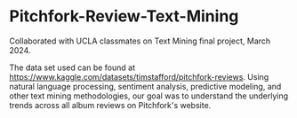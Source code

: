 # Pitchfork-Review-Text-Mining

Collaborated with UCLA classmates on Text Mining final project, March 2024.

The data set used can be found at https://www.kaggle.com/datasets/timstafford/pitchfork-reviews. Using natural language processing, sentiment analysis, predictive modeling, and other text mining methodologies, our goal was to understand the underlying trends across all album reviews on Pitchfork's website.
